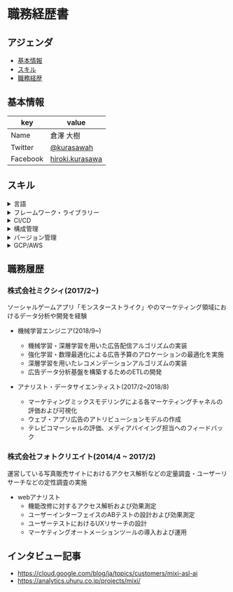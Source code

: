
# 職務経歴書

## アジェンダ
- [基本情報](#基本情報)
- [スキル](#スキル)
- [職務経歴](#職務履歴)

## 基本情報

key | value
-- | -- 
Name | 倉澤 大樹
Twitter | [@kurasawah](https://twitter.com/kurasawah)
Facebook | [hiroki.kurasawa](https://www.facebook.com/hiroki.kurasawa)

## スキル

<details>
<summary>
言語
</summary>
  
- Python
- Shell
- SQL
- R
- JavaScript

</details>

<details>
<summary>
フレームワーク・ライブラリー
</summary>
  
- Tensorflow
- Pytorch
- Apache Airflow
- Apache Beam
- Flask
- FastAPI
- Vue.js
</details>


<details>
<summary>
CI/CD
</summary>
  
- CircleCI
- CloudBuild
</details>

<details>
<summary>
構成管理
</summary>
  
- Terraform
- CloudFormation
</details>

<details>
<summary>
バージョン管理
</summary>
  
- Github
</details>


<details>
<summary>
GCP/AWS
</summary>
  
- GCP
  - Cloud Composer
  - Dataflow
  - AI Platform
  - DataProc
  - Cloud Storage
  - BigQuery
  - Cloud Run
  - Identitu-Aware-Proxy

- AWS
  - Cloud Watch
  - Lambda
  - Batch
  - S3
  - Redshift
  - ECR
  - CloudFormation
  - Sagemaker
  - DynamoDB
  - StepFunctions
</details>

## 職務履歴

### 株式会社ミクシィ(2017/2~)
ソーシャルゲームアプリ「モンスターストライク」やのマーケティング領域におけるデータ分析や開発を経験

- 機械学習エンジニア(2018/9~)
  - 機械学習・深層学習を用いた広告配信アルゴリズムの実装
  - 強化学習・数理最適化による広告予算のアロケーションの最適化を実施
  - 深層学習を用いたレコメンデーションアルゴリズムの実装
  - 広告データ分析基盤を構築するためのETLの開発

- アナリスト・データサイエンティスト(2017/2~2018/8)
  - マーケティングミックスモデリングによる各マーケティングチャネルの評価および可視化
  - ウェブ・アプリ広告のアトリビューションモデルの作成
  - テレビコマーシャルの評価、メディアバイイング担当へのフィードバック


### 株式会社フォトクリエイト(2014/4 ~ 2017/2)
運営している写真販売サイトにおけるアクセス解析などの定量調査・ユーザーリサーチなどの定性調査の実施 
- webアナリスト
  - 機能改修に対するアクセス解析および効果測定
  - ユーザーインターフェイスのABテストの設計および効果測定
  - ユーザーテストにおけるUXリサーチの設計
  - マーケティングオートメーションツールの導入および運用

## インタビュー記事
- https://cloud.google.com/blog/ja/topics/customers/mixi-asl-ai
- https://analytics.uhuru.co.jp/projects/mixi/
